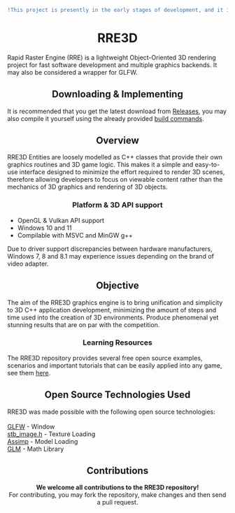```diff
!This project is presently in the early stages of development, and it is not yet recommended for practical usage.
```
<h1 align="center"><strong>RRE3D</strong></h1>
Rapid Raster Engine (RRE) is a lightweight Object-Oriented 3D rendering project for fast software development and multiple graphics backends.
It may also be considered a wrapper for GLFW.

<h2 align="center"><strong>Downloading & Implementing</strong></h2>
It is recommended that you get the latest download from <a href="https://github.com/vortexdevsoftware/RRE3D/releases">Releases</a>, you may also compile it yourself
using the already provided <a href="BUILD.md">build commands</a>.

<h2 align="center"><strong>Overview</strong></h2>
RRE3D Entities are loosely modelled as C++ classes that provide their own graphics routines and 3D game logic. This makes it a simple and easy-to-use interface designed to minimize the effort required to render 3D scenes, therefore allowing developers to focus on viewable content rather than the mechanics of 3D graphics and rendering of 3D objects.

<h3 align="center"><strong>Platform & 3D API support</strong></h3>
<ul>
  <li>OpenGL & Vulkan API support</li>
  <li>Windows 10 and 11</li>
  <li>Compilable with MSVC and MinGW g++</li>
</ul>
Due to driver support discrepancies between hardware manufacturers, Windows 7, 8 and 8.1 may experience issues depending on the brand of video adapter.

<h2 align="center"><strong>Objective</strong></h2>
The aim of the RRE3D graphics engine is to bring unification and simplicity to 3D C++ application development, minimizing the amount of steps and time used into the creation of 3D environments. Produce phenomenal yet stunning results that are on par with the competition. <br>

<h3 align="center">Learning Resources</h3>
The RRE3D repository provides several free open source examples, scenarios and important tutorials that can be easily applied into any game, see them <a href="https://github.com/vortexdevsoftware/RRE3D/tree/main/examples">here</a>.<br>

<h2 align="center"><strong>Open Source Technologies Used</strong></h2>
RRE3D was made possible with the following open source technologies:<br><br>
<a href="https://www.glfw.org/">GLFW</a> - Window<br>
<a href="https://github.com/nothings/stb">stb_image.h</a> - Texture Loading<br>
<a href="http://assimp.org/">Assimp</a> - Model Loading<br>
<a href="https://github.com/g-truc/glm">GLM</a> - Math Library<br>

<h2 align="center"><strong>Contributions</strong></h2>

<p align="center"><strong>We welcome all contributions to the RRE3D repository!</strong><br>
For contributing, you may fork the repository, make changes and then send a pull request.</p>
